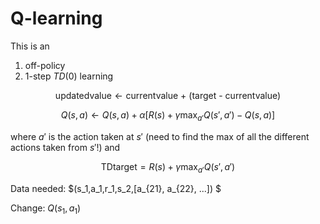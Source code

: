 # Q-learning

This is an

1. off-policy 
2. 1-step $TD(0)$ learning

$$
\text{updatedvalue} \leftarrow \text{currentvalue + (target - currentvalue)}
$$

$$
Q(s,a) \leftarrow Q(s,a) +  \alpha [R(s) + \gamma \max_{a'} Q(s',a') -Q(s,a)]
$$

where $a'$ is the action taken at $s'$ (need to find the max of all the different actions taken from $s'$!) and

$$
\text{TDtarget} = R(s) + \gamma \max_{a'} Q(s',a')
$$

Data needed: $(s_1,a_1,r_1,s_2,[a_{21}, a_{22}, ...]) $

Change: $Q(s_1,a_1)$
